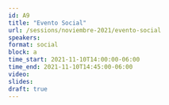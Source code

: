 ```yaml
---
id: A9
title: "Evento Social"
url: /sessions/noviembre-2021/evento-social
speakers:
format: social
block: a
time_start: 2021-11-10T14:00:00-06:00
time_end: 2021-11-10T14:45:00-06:00
video:
slides:
draft: true
---
```

